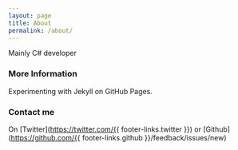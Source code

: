 ```yaml
---
layout: page
title: About
permalink: /about/
---
```


Mainly C# developer

### More Information

Experimenting with Jekyll on GitHub Pages.

### Contact me

On [Twitter](https://twitter.com/{{ footer-links.twitter }}) or [Github](https://github.com/{{ footer-links.github }}/feedback/issues/new)
